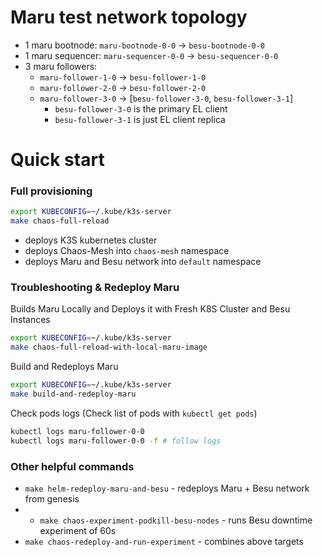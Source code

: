 
# Maru test network topology

- 1 maru bootnode: `maru-bootnode-0-0` -> `besu-bootnode-0-0`
- 1 maru sequencer: `maru-sequencer-0-0` -> `besu-sequencer-0-0`
- 3 maru followers:
  - `maru-follower-1-0` -> `besu-follower-1-0`
  - `maru-follower-2-0` -> `besu-follower-2-0`
  - `maru-follower-3-0` -> [`besu-follower-3-0`, `besu-follower-3-1`]
     - `besu-follower-3-0` is the primary EL client
     - `besu-follower-3-1` is just EL client replica

# Quick start

### Full provisioning

```bash
export KUBECONFIG=~/.kube/k3s-server
make chaos-full-reload
```

- deploys K3S kubernetes cluster
- deploys Chaos-Mesh into `chaos-mesh` namespace
- deploys Maru and Besu network into `default` namespace

### Troubleshooting & Redeploy Maru

Builds Maru Locally and Deploys it with Fresh K8S Cluster and Besu Instances
```bash
export KUBECONFIG=~/.kube/k3s-server
make chaos-full-reload-with-local-maru-image
```

Build and Redeploys Maru
```bash
export KUBECONFIG=~/.kube/k3s-server
make build-and-redeploy-maru
```

Check pods logs (Check list of pods with `kubectl get pods`)
```bash
kubectl logs maru-follower-0-0
kubectl logs maru-follower-0-0 -f # follow logs
```

### Other helpful commands

- `make helm-redeploy-maru-and-besu` - redeploys Maru + Besu network from genesis
- - `make chaos-experiment-podkill-besu-nodes` - runs Besu downtime experiment of 60s
- `make chaos-redeploy-and-run-experiment` - combines above targets

